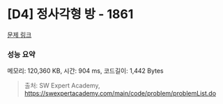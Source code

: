 # [D4] 정사각형 방 - 1861 

[문제 링크](https://swexpertacademy.com/main/code/problem/problemDetail.do?contestProbId=AV5LtJYKDzsDFAXc) 

### 성능 요약

메모리: 120,360 KB, 시간: 904 ms, 코드길이: 1,442 Bytes



> 출처: SW Expert Academy, https://swexpertacademy.com/main/code/problem/problemList.do
